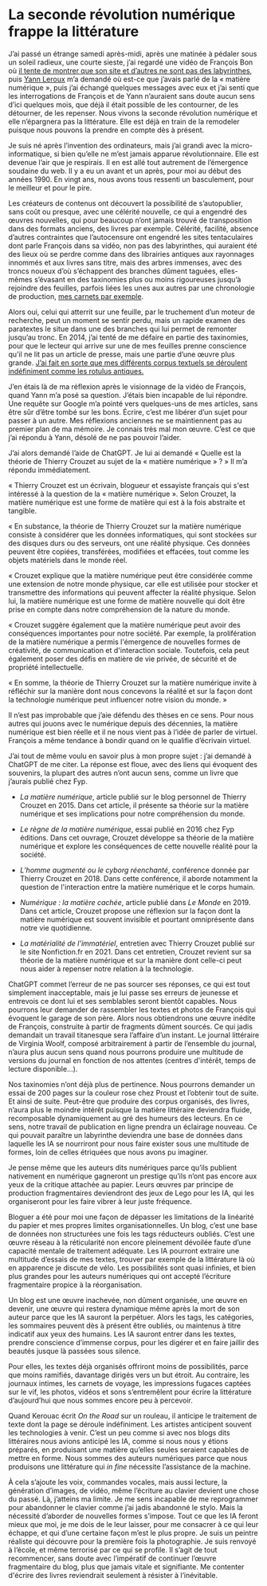 # La seconde révolution numérique frappe la littérature

J’ai passé un étrange samedi après-midi, après une matinée à pédaler sous un soleil radieux, une courte sieste, j’ai regardé une vidéo de François Bon où [il tente de montrer que son site et d’autres ne sont pas des labyrinthes](https://www.youtube.com/watch?v=lxDa9xXuRy4&ab_channel=fran%C3%A7oisbon%7Cletierslivre), puis [Yann Leroux](https://www.babelio.com/auteur/Yann-Leroux/247919) m’a demandé où est-ce que j’avais parlé de la « matière numérique », puis j’ai échangé quelques messages avec eux et j’ai senti que les interrogations de François et de Yann n’auraient sans doute aucun sens d’ici quelques mois, que déjà il était possible de les contourner, de les détourner, de les repenser. Nous vivons la seconde révolution numérique et elle n’épargnera pas la littérature. Elle est déjà en train de la remodeler puisque nous pouvons la prendre en compte dès à présent.<span id="more-64778"></span>

Je suis né après l’invention des ordinateurs, mais j’ai grandi avec la micro-informatique, si bien qu’elle ne m’est jamais apparue révolutionnaire. Elle est devenue l’air que je respirais. Il en est allé tout autrement de l’émergence soudaine du web. Il y a eu un avant et un après, pour moi au début des années 1990. En vingt ans, nous avons tous ressenti un basculement, pour le meilleur et pour le pire.

Les créateurs de contenus ont découvert la possibilité de s’autopublier, sans coût ou presque, avec une célérité nouvelle, ce qui a engendré des œuvres nouvelles, qui pour beaucoup n’ont jamais trouvé de transposition dans des formats anciens, des livres par exemple. Célérité, facilité, absence d’autres contraintes que l’autocensure ont engendré les sites tentaculaires dont parle François dans sa vidéo, non pas des labyrinthes, qui auraient été des lieux où se perdre comme dans des librairies antiques aux rayonnages innommés et aux livres sans titre, mais des arbres immenses, avec des troncs noueux d’où s’échappent des branches dûment taguées, elles-mêmes s’évasant en des taxinomies plus ou moins rigoureuses jusqu’à rejoindre des feuilles, parfois liées les unes aux autres par une chronologie de production, [mes carnets par exemple](/tag/carnet-de-route/).

Alors oui, celui qui atterrit sur une feuille, par le truchement d’un moteur de recherche, peut un moment se sentir perdu, mais un rapide examen des paratextes le situe dans une des branches qui lui permet de remonter jusqu’au tronc. En 2014, j’ai tenté de me défaire en partie des taxinomies, pour que le lecteur qui arrive sur une de mes feuilles prenne conscience qu’il ne lit pas un article de presse, mais une partie d’une œuvre plus grande. [J’ai fait en sorte que mes différents corpus textuels se déroulent indéfiniment comme les rotulus antiques.](https://tcrouzet.com/2014/10/26/ce-qui-manque-au-blog-ou-la-revolution-litteraire/)

J’en étais là de ma réflexion après le visionnage de la vidéo de François, quand Yann m’a posé sa question. J’étais bien incapable de lui répondre. Une requête sur Google m’a pointé vers quelques-uns de mes articles, sans être sûr d’être tombé sur les bons. Écrire, c’est me libérer d’un sujet pour passer à un autre. Mes réflexions anciennes ne se maintiennent pas au premier plan de ma mémoire. Je connais très mal mon œuvre. C’est ce que j’ai répondu à Yann, désolé de ne pas pouvoir l’aider.

J’ai alors demandé l’aide de ChatGPT. Je lui ai demandé « Quelle est la théorie de Thierry Crouzet au sujet de la « matière numérique » ? » Il m’a répondu immédiatement.

« Thierry Crouzet est un écrivain, blogueur et essayiste français qui s'est intéressé à la question de la « matière numérique ». Selon Crouzet, la matière numérique est une forme de matière qui est à la fois abstraite et tangible.

« En substance, la théorie de Thierry Crouzet sur la matière numérique consiste à considérer que les données informatiques, qui sont stockées sur des disques durs ou des serveurs, ont une réalité physique. Ces données peuvent être copiées, transférées, modifiées et effacées, tout comme les objets matériels dans le monde réel.

« Crouzet explique que la matière numérique peut être considérée comme une extension de notre monde physique, car elle est utilisée pour stocker et transmettre des informations qui peuvent affecter la réalité physique. Selon lui, la matière numérique est une forme de matière nouvelle qui doit être prise en compte dans notre compréhension de la nature du monde.

« Crouzet suggère également que la matière numérique peut avoir des conséquences importantes pour notre société. Par exemple, la prolifération de la matière numérique a permis l'émergence de nouvelles formes de créativité, de communication et d'interaction sociale. Toutefois, cela peut également poser des défis en matière de vie privée, de sécurité et de propriété intellectuelle.

« En somme, la théorie de Thierry Crouzet sur la matière numérique invite à réfléchir sur la manière dont nous concevons la réalité et sur la façon dont la technologie numérique peut influencer notre vision du monde. »

Il n’est pas improbable que j’aie défendu des thèses en ce sens. Pour nous autres qui jouons avec le numérique depuis des décennies, la matière numérique est bien réelle et il ne nous vient pas à l’idée de parler de virtuel. François a même tendance à bondir quand on le qualifie d’écrivain virtuel.

J’ai tout de même voulu en savoir plus à mon propre sujet : j’ai demandé à ChatGPT de me citer. La réponse est floue, avec des liens qui évoquent des souvenirs, la plupart des autres n’ont aucun sens, comme un livre que j’aurais publié chez Fyp.

- *La matière numérique*, article publié sur le blog personnel de Thierry Crouzet en 2015. Dans cet article, il présente sa théorie sur la matière numérique et ses implications pour notre compréhension du monde.

- *Le règne de la matière numérique*, essai publié en 2016 chez Fyp éditions. Dans cet ouvrage, Crouzet développe sa théorie de la matière numérique et explore les conséquences de cette nouvelle réalité pour la société.

- *L’homme augmenté ou le cyborg réenchanté*, conférence donnée par Thierry Crouzet en 2018. Dans cette conférence, il aborde notamment la question de l'interaction entre la matière numérique et le corps humain.

- *Numérique : la matière cachée*, article publié dans *Le Monde* en 2019. Dans cet article, Crouzet propose une réflexion sur la façon dont la matière numérique est souvent invisible et pourtant omniprésente dans notre vie quotidienne.

- *La matérialité de l'immatériel*, entretien avec Thierry Crouzet publié sur le site Nonfiction.fr en 2021. Dans cet entretien, Crouzet revient sur sa théorie de la matière numérique et sur la manière dont celle-ci peut nous aider à repenser notre relation à la technologie.

ChatGPT commet l’erreur de ne pas sourcer ses réponses, ce qui est tout simplement inacceptable, mais je lui passe ses erreurs de jeunesse et entrevois ce dont lui et ses semblables seront bientôt capables. Nous pourrons leur demander de rassembler les textes et photos de François qui évoquent le garage de son père. Alors nous obtiendrons une œuvre inédite de François, construite à partir de fragments dûment sourcés. Ce qui jadis demandait un travail titanesque sera l’affaire d’un instant. Le journal littéraire de Virginia Woolf, composé arbitrairement à partir de l’ensemble du journal, n’aura plus aucun sens quand nous pourrons produire une multitude de versions du journal en fonction de nos attentes (centres d'intérêt, temps de lecture disponible…).

Nos taxinomies n’ont déjà plus de pertinence. Nous pourrons demander un essai de 200 pages sur la couleur rose chez Proust et l’obtenir tout de suite. Et ainsi de suite. Peut-être que produire des corpus organisés, des livres, n’aura plus le moindre intérêt puisque la matière littéraire deviendra fluide, recomposable dynamiquement au gré des humeurs des lecteurs. En ce sens, notre travail de publication en ligne prendra un éclairage nouveau. Ce qui pouvait paraître un labyrinthe deviendra une base de données dans laquelle les IA se nourriront pour nous faire exister sous une multitude de formes, loin de celles étriquées que nous avons pu imaginer.

Je pense même que les auteurs dits numériques parce qu’ils publient nativement en numérique gagneront un prestige qu’ils n’ont pas encore aux yeux de la critique attachée au papier. Leurs œuvres par principe de production fragmentaires deviendront des jeux de Lego pour les IA, qui les organiseront pour les faire vibrer à leur juste fréquence.

Bloguer a été pour moi une façon de dépasser les limitations de la linéarité du papier et mes propres limites organisationnelles. Un blog, c’est une base de données non structurées une fois les tags réducteurs oubliés. C’est une œuvre réseau à la réticularité non encore pleinement dévoilée faute d’une capacité mentale de traitement adéquate. Les IA pourront extraire une multitude d’essais de mes textes, trouver par exemple de la littérature là où en apparence je discute de vélo. Les possibilités sont quasi infinies, et bien plus grandes pour les auteurs numériques qui ont accepté l’écriture fragmentaire propice à la réorganisation.

Un blog est une œuvre inachevée, non dûment organisée, une œuvre en devenir, une œuvre qui restera dynamique même après la mort de son auteur parce que les IA sauront la perpétuer. Alors les tags, les catégories, les sommaires peuvent dès à présent être oubliés, ou maintenus à titre indicatif aux yeux des humains. Les IA sauront entrer dans les textes, prendre conscience d’immense corpus, pour les digérer et en faire jaillir des beautés jusque là passées sous silence.

Pour elles, les textes déjà organisés offriront moins de possibilités, parce que moins ramifiés, davantage dirigés vers un but étroit. Au contraire, les journaux intimes, les carnets de voyage, les impressions fugaces captées sur le vif, les photos, vidéos et sons s’entremêlent pour écrire la littérature d’aujourd’hui que nous sommes encore peu à percevoir.

Quand Kerouac écrit *On the Road* sur un rouleau, il anticipe le traitement de texte dont la page se déroule indéfiniment. Les artistes anticipent souvent les technologies à venir. C’est un peu comme si avec nos blogs dits littéraires nous avions anticipé les IA, comme si nous nous y étions préparés, en produisant une matière qu’elles seules seraient capables de mettre en forme. Nous sommes des auteurs numériques parce que nous produisons une littérature qui *in fine* nécessite l’assistance de la machine.

À cela s’ajoute les voix, commandes vocales, mais aussi lecture, la génération d’images, de vidéo, même l’écriture au clavier devient une chose du passé. Là, j’atteins ma limite. Je me sens incapable de me reprogrammer pour abandonner le clavier comme j’ai jadis abandonné le stylo. Mais la nécessité d’aborder de nouvelles formes s’impose. Tout ce que les IA feront mieux que moi, je me dois de le leur laisser, pour me consacrer à ce qui leur échappe, et qui d’une certaine façon m’est le plus propre. Je suis un peintre réaliste qui découvre pour la première fois la photographie. Je suis renvoyé à l’école, et même terrorisé par ce qui se profile. Il s’agit de tout recommencer, sans doute avec l’impératif de continuer l’œuvre fragmentaire du blog, plus que jamais vitale et signifiante. Me contenter d'écrire des livres reviendrait seulement à résister à l’inévitable.